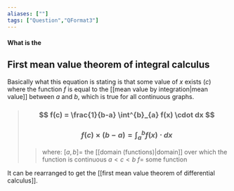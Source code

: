 ```yaml
---
aliases: [""]
tags: ["Question","QFormat3"]
---
```


#### What is the
## First mean value theorem of integral calculus
Basically what this equation is stating is that some value of $x$ exists ($c$) where the function $f$ is equal to the [[mean value by integration|mean value]] between $a$ and $b$, which is true for all continuous graphs.

> ### $$ f(c) = \frac{1}{b-a} \int^{b}_{a} f(x) \cdot dx $$ 
> ### $$ f(c)\times(b-a) = \int^{b}_{a} f(x) \cdot dx $$ 
>> where:
>> $[a,b]=$ the [[domain (functions)|domain]] over which the function is continuous 
>> $a<c<b$
>> $f=$ some function

It can be rearranged to get the [[first mean value theorem of differential calculus]].